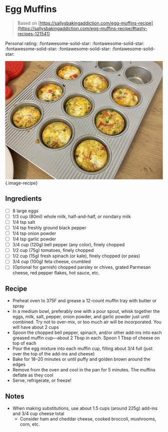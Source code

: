 # Egg Muffins

> Based on [https://sallysbakingaddiction.com/egg-muffins-recipe](https://sallysbakingaddiction.com/egg-muffins-recipe/#tasty-recipes-121541)

<!-- {cts} rating=5; (User can specify rating on scale of 1-5) -->

Personal rating: :fontawesome-solid-star: :fontawesome-solid-star: :fontawesome-solid-star: :fontawesome-solid-star: :fontawesome-solid-star:

<!-- {cte} -->

<!-- {cts} name_image=egg_muffins.jpeg; (User can specify image name) -->

![egg_muffins.jpeg](./egg_muffins.jpeg){.image-recipe}

<!-- {cte} -->

## Ingredients

- [ ] 8 large eggs
- [ ] 1/3 cup (80ml) whole milk, half-and-half, or nondairy milk
- [ ] 1/4 tsp salt
- [ ] 1/4 tsp freshly ground black pepper
- [ ] 1/4 tsp onion powder
- [ ] 1/4 tsp garlic powder
- [ ] 3/4 cup (120g) bell pepper (any color), finely chopped
- [ ] 1/2 cup (75g) tomatoes, finely chopped
- [ ] 1/2 cup (15g) fresh spinach (or kale), finely chopped (or peas)
- [ ] 3/4 cup (100g) feta cheese, crumbled
- [ ] (Optional for garnish) chopped parsley or chives, grated Parmesan cheese, red pepper flakes, hot sauce, etc.

## Recipe

- Preheat oven to 375F and grease a 12-count muffin tray with butter or spray
- In a medium bowl, preferably one with a pour spout, whisk together the eggs, milk, salt, pepper, onion powder, and garlic powder just until combined. Try not to over-mix, or too much air will be incorporated. You will have about 2 cups
- Spoon the chopped bell pepper, spinach, and/or other add-ins into each greased muffin cup—about 2 Tbsp in each. Spoon 1 Tbsp of cheese on top of each
- Pour the egg mixture into each muffin cup, filling about 3/4 full (just over the top of the add-ins and cheese)
- Bake for 18–20 minutes or until puffy and golden brown around the edges
- Remove from the oven and cool in the pan for 5 minutes. The muffins deflate as they cool
- Serve, refrigerate, or freeze!

## Notes

- When making substitutions, use about 1.5 cups (around 225g) add-ins and 3/4 cup cheese total
    - Consider ham and cheddar cheese, cooked broccoli, mushrooms, corn, etc.
